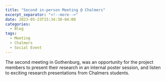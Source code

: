 ```yaml
---
title: "Second in-person Meeting @ Chalmers"
excerpt_separator: "<!--more-->"
date: 2023-05-23T15:34:30-04:00
categories:
  - Blog
tags:
  - Meeting
  - Chalmers
  - Social Event
---
```


The second meeting in Gothenburg, was an opportunity for the project members to present their research in an internal poster session, and listen to exciting research presentations from Chalmers students.

<!--more-->



